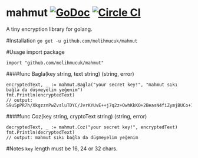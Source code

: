 # mahmut  [![GoDoc](https://godoc.org/github.com/melihmucuk/mahmut?status.svg)](https://godoc.org/github.com/melihmucuk/mahmut) [![Circle CI](https://circleci.com/gh/melihmucuk/mahmut.svg?style=svg)](https://circleci.com/gh/melihmucuk/mahmut)
A tiny encryption library for golang.

#Installation
`go get -u github.com/melihmucuk/mahmut`

#Usage
import package

`import "github.com/melihmucuk/mahmut"`

####func Bagla(key string, text string) (string, error)

<pre><code>encryptedText, _ := mahmut.Bagla("your secret key!", "mahmut sıkı bağla da düşmeyelim yeğenim")
fmt.Println(encryptedText)
// output: S9u5pPR7h/XkgzznPwZvsluTDYC/JvrKYUvE++j7q2z+OwhKkKO+2BeasN4fiZymjBUCo+1K47Dm88oEHw==
</code></pre>

####func Coz(key string, cryptoText string) (string, error)

<pre><code>decryptedText, _ := mahmut.Coz("your secret key!", encryptedText)
fmt.Println(decryptedText)
// output: mahmut sıkı bağla da düşmeyelim yeğenim
</code></pre>

#Notes
`key` length must be 16, 24 or 32 chars.

